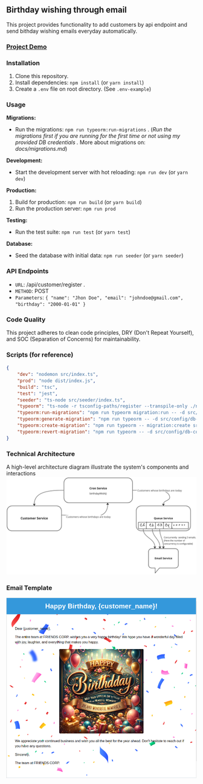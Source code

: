 ## Birthday wishing through email

This project provides functionality to add customers by api endpoint and send bithday wishing emails everyday automatically.

### [Project Demo](https://drive.google.com/file/d/1udLRM161BOQJz6wk5dlXa7uA99qcxPeQ/view?usp=sharing)

### Installation

1. Clone this repository.
2. Install dependencies: `npm install` (or `yarn install`)
3. Create a `.env` file on root directory. (See `.env-example`)

### Usage

**Migrations:**

-   Run the migrations: `npm run typeorm:run-migrations` . (_Run the migrations first if you are running for the first time or not using my provided DB credentials ._ More about migrations on: _docs/migrations.md_)

**Development:**

-   Start the development server with hot reloading: `npm run dev` (or `yarn dev`)

**Production:**

1. Build for production: `npm run build` (or `yarn build`)
2. Run the production server: `npm run prod`

**Testing:**

-   Run the test suite: `npm run test` (or `yarn test`)

**Database:**

-   Seed the database with initial data: `npm run seeder` (or `yarn seeder`)

### API Endpoints

-   `URL`: /api/customer/register .
-   `METHOD`: POST
-   `Parameters`: `{
    "name": "Jhon Doe",
    "email": "johndoe@gmail.com",
    "birthday": "2000-01-01"
}`

### Code Quality

This project adheres to clean code principles, DRY (Don't Repeat Yourself), and SOC (Separation of Concerns) for maintainability.

### Scripts (for reference)

```json
{
    "dev": "nodemon src/index.ts",
    "prod": "node dist/index.js",
    "build": "tsc",
    "test": "jest",
    "seeder": "ts-node src/seeder/index.ts",
    "typeorm": "ts-node -r tsconfig-paths/register --transpile-only ./node_modules/typeorm/cli.js",
    "typeorm:run-migrations": "npm run typeorm migration:run -- -d src/config/db-config.ts",
    "typeorm:generate-migration": "npm run typeorm -- -d src/config/db-config.ts migration:generate src/migrations/$npm_config_name",
    "typeorm:create-migration": "npm run typeorm -- migration:create src/migrations/$npm_config_name",
    "typeorm:revert-migration": "npm run typeorm -- -d src/config/db-config.ts migration:revert"
}
```

### Technical Architecture

A high-level architecture diagram illustrate the system's components and interactions [![High Level Overview](/assets/images/high-level-architecture.jpg "High Level Overview")](https://drive.google.com/file/d/1rHkbdVXx1jMOUeQ6hlRHuX6krVbnOSuF/view?usp=sharing)

### Email Template

[![Birthday Email Template](/assets/images/birthday-email-template.png "Birthday Email Template ")](https://drive.google.com/file/d/1TEGLMonQq7qgCPfRcIa05KcA3V0KXIhl/view?usp=drive_link)
